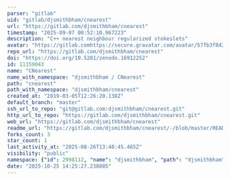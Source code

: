 ```yaml
---
parser: "gitlab"
uid: "gitlab/djsmithbham/cnearest"
url: "https://gitlab.com/djsmithbham/cnearest"
timestamp: "2025-09-07 00:52:10.967223"
description: "C++ nearest neighbour regularized stokeslets"
avatar: "https://gitlab.comhttps://secure.gravatar.com/avatar/57fb3f84247cf26d17524740e89fc3db5092bc92791737523f4ae84527ba4e29?s=80&d=identicon"
repo_url: "https://gitlab.com/djsmithbham/cnearest"
doi: "https://doi.org/10.5281/zenodo.16912252"
id: 11159043
name: "CNearest"
name_with_namespace: "djsmithbham / CNearest"
path: "cnearest"
path_with_namespace: "djsmithbham/cnearest"
created_at: "2019-03-05T12:26:20.138Z"
default_branch: "master"
ssh_url_to_repo: "git@gitlab.com:djsmithbham/cnearest.git"
http_url_to_repo: "https://gitlab.com/djsmithbham/cnearest.git"
web_url: "https://gitlab.com/djsmithbham/cnearest"
readme_url: "https://gitlab.com/djsmithbham/cnearest/-/blob/master/README.md"
forks_count: 3
star_count: 1
last_activity_at: "2025-08-26T13:48:45.465Z"
visibility: "public"
namespace: {"id": 2998112, "name": "djsmithbham", "path": "djsmithbham", "kind": "user", "full_path": "djsmithbham", "parent_id": null, "avatar_url": "https://secure.gravatar.com/avatar/57fb3f84247cf26d17524740e89fc3db5092bc92791737523f4ae84527ba4e29?s=80&d=identicon", "web_url": "https://gitlab.com/djsmithbham"}
date: "2025-10-25 14:25:27.238805"
---
```

